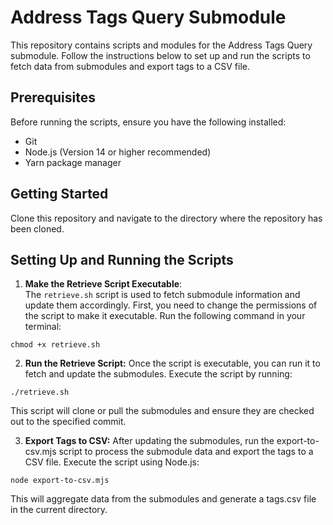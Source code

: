 # Address Tags Query Submodule

This repository contains scripts and modules for the Address Tags Query submodule. Follow the instructions below to set up and run the scripts to fetch data from submodules and export tags to a CSV file.

## Prerequisites

Before running the scripts, ensure you have the following installed:

- Git
- Node.js (Version 14 or higher recommended)
- Yarn package manager

## Getting Started

Clone this repository and navigate to the directory where the repository has been cloned.

## Setting Up and Running the Scripts

1. **Make the Retrieve Script Executable**:  
   The `retrieve.sh` script is used to fetch submodule information and update them accordingly. First, you need to change the permissions of the script to make it executable. Run the following command in your terminal:

```chmod +x retrieve.sh```

2. **Run the Retrieve Script:**
Once the script is executable, you can run it to fetch and update the submodules. Execute the script by running:

```./retrieve.sh```

This script will clone or pull the submodules and ensure they are checked out to the specified commit.

3. **Export Tags to CSV:**
After updating the submodules, run the export-to-csv.mjs script to process the submodule data and export the tags to a CSV file. Execute the script using Node.js:

```node export-to-csv.mjs```

This will aggregate data from the submodules and generate a tags.csv file in the current directory.